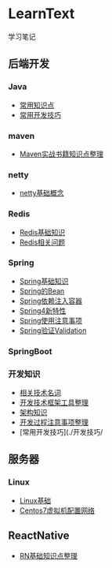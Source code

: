 # LearnText
学习笔记

## 后端开发
### Java
* [常用知识点](./Java/知识点.md)
* [常用开发技巧](./Java/开发技巧.md)
### maven
* [Maven实战书籍知识点整理](./maven/maven实战.md)
### netty
* [netty基础概念](./netty/netty.md)
### Redis
* [Redis基础知识](./Redis/基础.md)
* [Redis相关问题](./Redis/问题.md)
### Spring
* [Spring基础知识](./Spring/Spring.md)
* [Spring的Bean](./Spring/Bean.md)
* [Spring依赖注入容器](./Spring/CoreContainer.md)
* [Spring4新特性](./Spring/Spring4的新特性.md)
* [Spring使用注意事项](./Spring/Spring注意事项.md)
* [Spring验证Validation](./Spring/Spring验证.md)
### SpringBoot
### 开发知识
* [相关技术名词](./开发知识/技术名词.md)
* [开发技术框架工具整理](./开发知识/技术整理.md)
* [架构知识](./开发知识/架构知识.md)
* [开发过程注意事项整理](./开发注意事项/开发注意.md)
* [常用开发技巧](./开发技巧/

## 服务器
### Linux
* [Linux基础](./Linux/Linux基础.md)
* [Centos7虚拟机配置网络](./Linux/Centos7虚拟机配置网络.md)


## ReactNative
* [RN基础知识点整理](./reactnative/基础.md)


